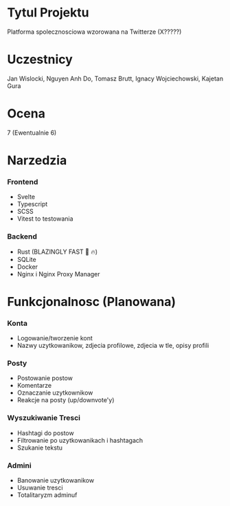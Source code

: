 # Tytul Projektu
Platforma spolecznosciowa wzorowana na Twitterze (X?????)

# Uczestnicy
Jan Wislocki, Nguyen Anh Do, Tomasz Brutt, Ignacy Wojciechowski, Kajetan Gura

# Ocena
7 (Ewentualnie 6)

# Narzedzia
### Frontend
- Svelte
- Typescript
- SCSS
- Vitest to testowania

### Backend
- Rust (BLAZINGLY FAST 🚀 🔥)
- SQLite
- Docker
- Nginx i Nginx Proxy Manager

# Funkcjonalnosc (Planowana)
### Konta
- Logowanie/tworzenie kont
- Nazwy uzytkowanikow, zdjecia profilowe, zdjecia w tle, opisy profili
### Posty
- Postowanie postow
- Komentarze
- Oznaczanie uzytkownikow
- Reakcje na posty (up/downvote'y)
### Wyszukiwanie Tresci
- Hashtagi do postow
- Filtrowanie po uzytkowanikach i hashtagach
- Szukanie tekstu
### Admini
- Banowanie uzytkowanikow
- Usuwanie tresci
- Totalitaryzm adminuf
